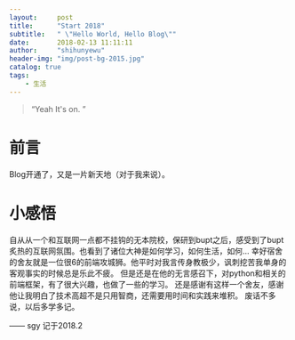 ```yaml
---
layout:     post
title:      "Start 2018"
subtitle:   " \"Hello World, Hello Blog\""
date:       2018-02-13 11:11:11
author:     "shihunyewu"
header-img: "img/post-bg-2015.jpg"
catalog: true
tags:
    - 生活
---
```


> “Yeah It's on. ”


# 前言

Blog开通了，又是一片新天地（对于我来说）。

# 小感悟
自从从一个和互联网一点都不挂钩的无本院校，保研到bupt之后，感受到了bupt炙热的互联网氛围。也看到了诸位大神是如何学习，如何生活，如何...
幸好宿舍的舍友就是一位很6的前端攻城狮。他平时对我言传身教极少，讽刺挖苦我单身的客观事实的时候总是乐此不疲。
但是还是在他的无言感召下，对python和相关的前端框架，有了很大兴趣，也做了一些的学习。
还是感谢有这样一个舍友，感谢他让我明白了技术高超不是只用智商，还需要用时间和实践来堆积。
废话不多说，以后多学多记。

—— sgy 记于2018.2